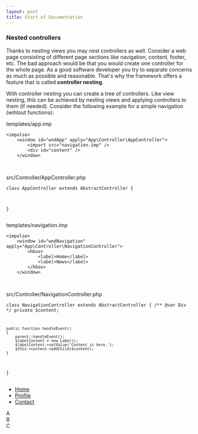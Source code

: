 ```yaml
---
layout: post
title: Start of Documentation
---
```


<a name="nesting"></a>

### Nested controllers
Thanks to nesting views you may nest controllers as well. Consider a web page consisting of different page sections like navigation, content, footer, etc. The bad approach would be that you would create one controller for the whole page. As a good software developer you try to separate concerns as much as possible and reasonable. That's why the framework offers a feature that is called <b>controller nesting</b>.

With controller nesting you can create a tree of controllers. Like view nesting, this can be achieved by nesting views and applying controllers to them (if needed). Consider the following example for a simple navigation (wihtout functions):

<div class="alert alert-dark" role="alert">
  templates/app.imp
</div>
<pre class="line-numbers language-markup">
<code class="language-markup">&lt;impulse&gt;
    &lt;window id="wndApp" apply="App\Controller\AppController"&gt;
        &lt;import src="navigation.imp" /&gt;
        &lt;div id="content" /&gt;
    &lt;/window&gt;
</impulse>
</code>
</pre>

<div class="alert alert-dark" role="alert">
  src/Controller/AppController.php
</div>
<pre class="line-numbers language-php">
<code class="language-php"><?php
namespace App\Controller;
use Impulse\Bundles\ImpulseBundle\Controller\AbstractController;

class AppController extends AbstractController
{
    
}</code>
</pre>

<div class="alert alert-dark" role="alert">
  templates/navigation.imp
</div>
<pre class="line-numbers language-markup">
<code class="language-markup">&lt;impulse&gt;
    &lt;window id="wndNavigation" apply="App\Controller\NavigationController"&gt;
        &lt;hbox&gt;
            &lt;label&gt;Home&lt;/label&gt;
            &lt;label&gt;News&lt;/label&gt;
        &lt;/hbox&gt;
    &lt;/window&gt;
</impulse>
</code>
</pre>

<div class="alert alert-dark" role="alert">
  src/Controller/NavigationController.php
</div>
<pre class="line-numbers language-php">
<code class="language-php"><?php
namespace App\Controller;
use Impulse\ImpulseBundle\UI\Components\Div;
use Impulse\Bundles\ImpulseBundle\Controller\AbstractController;

class NavigationController extends AbstractController
{
    /** @var Div */
    private $content;   
    
    public function handleEvent()
    {
        parent::handleEvent();
        $labelContent = new Label();
        $labelContent->setValue('Content is here.');
        $this->content->addChild($content);
    }
}</code>
</pre>

<ul class="nav nav-tabs" id="myTab" role="tablist">
  <li class="nav-item">
    <a class="nav-link active" id="home-tab" data-toggle="tab" href="#home" role="tab" aria-controls="home" aria-selected="true">Home</a>
  </li>
  <li class="nav-item">
    <a class="nav-link" id="profile-tab" data-toggle="tab" href="#profile" role="tab" aria-controls="profile" aria-selected="false">Profile</a>
  </li>
  <li class="nav-item">
    <a class="nav-link" id="contact-tab" data-toggle="tab" href="#contact" role="tab" aria-controls="contact" aria-selected="false">Contact</a>
  </li>
</ul>
<div class="tab-content" id="myTabContent">
  <div class="tab-pane fade show active" id="home" role="tabpanel" aria-labelledby="home-tab">A</div>
  <div class="tab-pane fade" id="profile" role="tabpanel" aria-labelledby="profile-tab">B</div>
  <div class="tab-pane fade" id="contact" role="tabpanel" aria-labelledby="contact-tab">C</div>
</div>
